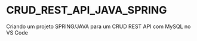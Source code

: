 # CRUD_REST_API_JAVA_SPRING
 Criando um projeto SPRING/JAVA para um CRUD REST API com MySQL no VS Code
